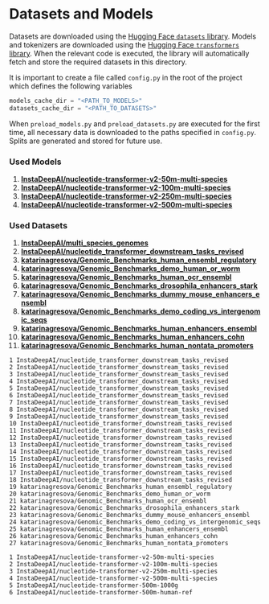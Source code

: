 
# Datasets and Models

Datasets are downloaded using the [Hugging Face `datasets` library](https://huggingface.co/docs/datasets/). Models and tokenizers are downloaded using
the [Hugging Face `transformers` library](https://huggingface.co/docs/transformers/).
When the relevant code is executed, the library will automatically fetch and store the required datasets in this directory.

It is important to create a file called `config.py` in the root of the project which defines the following variables

```python
models_cache_dir = "<PATH_TO_MODELS>"
datasets_cache_dir = "<PATH_TO_DATASETS>"
```
When `preload_models.py` and `preload_datasets.py` are executed for the first time, all necessary data is downloaded
to the paths specified in `config.py`. Splits are generated and stored for future use.

### Used Models

1. **[InstaDeepAI/nucleotide-transformer-v2-50m-multi-species](https://huggingface.co/InstaDeepAI/nucleotide-transformer-v2-50m-multi-species)**
2. **[InstaDeepAI/nucleotide-transformer-v2-100m-multi-species](https://huggingface.co/InstaDeepAI/nucleotide-transformer-v2-100m-multi-species)**
3. **[InstaDeepAI/nucleotide-transformer-v2-250m-multi-species](https://huggingface.co/InstaDeepAI/nucleotide-transformer-v2-250m-multi-species)**
4. **[InstaDeepAI/nucleotide-transformer-v2-500m-multi-species](https://huggingface.co/InstaDeepAI/nucleotide-transformer-v2-500m-multi-species)**

### Used Datasets

1. **[InstaDeepAI/multi_species_genomes](https://huggingface.co/datasets/InstaDeepAI/multi_species_genomes)**
2. **[InstaDeepAI/nucleotide_transformer_downstream_tasks_revised](https://huggingface.co/datasets/InstaDeepAI/nucleotide_transformer_downstream_tasks_revised)**
3. **[katarinagresova/Genomic_Benchmarks_human_ensembl_regulatory](https://huggingface.co/datasets/katarinagresova/Genomic_Benchmarks_human_ensembl_regulatory)**
4. **[katarinagresova/Genomic_Benchmarks_demo_human_or_worm](https://huggingface.co/datasets/katarinagresova/Genomic_Benchmarks_demo_human_or_worm)**
5. **[katarinagresova/Genomic_Benchmarks_human_ocr_ensembl](https://huggingface.co/datasets/katarinagresova/Genomic_Benchmarks_human_ocr_ensembl)**
6. **[katarinagresova/Genomic_Benchmarks_drosophila_enhancers_stark](https://huggingface.co/datasets/katarinagresova/Genomic_Benchmarks_drosophila_enhancers_stark)**
7. **[katarinagresova/Genomic_Benchmarks_dummy_mouse_enhancers_ensembl](https://huggingface.co/datasets/katarinagresova/Genomic_Benchmarks_dummy_mouse_enhancers_ensembl)**
8. **[katarinagresova/Genomic_Benchmarks_demo_coding_vs_intergenomic_seqs](https://huggingface.co/datasets/katarinagresova/Genomic_Benchmarks_demo_coding_vs_intergenomic_seqs)**
9. **[katarinagresova/Genomic_Benchmarks_human_enhancers_ensembl](https://huggingface.co/datasets/katarinagresova/Genomic_Benchmarks_human_enhancers_ensembl)**
10. **[katarinagresova/Genomic_Benchmarks_human_enhancers_cohn](https://huggingface.co/datasets/katarinagresova/Genomic_Benchmarks_human_enhancers_cohn)**
11. **[katarinagresova/Genomic_Benchmarks_human_nontata_promoters](https://huggingface.co/datasets/katarinagresova/Genomic_Benchmarks_human_nontata_promoters)**

```
1 InstaDeepAI/nucleotide_transformer_downstream_tasks_revised
2 InstaDeepAI/nucleotide_transformer_downstream_tasks_revised
3 InstaDeepAI/nucleotide_transformer_downstream_tasks_revised
4 InstaDeepAI/nucleotide_transformer_downstream_tasks_revised
5 InstaDeepAI/nucleotide_transformer_downstream_tasks_revised
6 InstaDeepAI/nucleotide_transformer_downstream_tasks_revised
7 InstaDeepAI/nucleotide_transformer_downstream_tasks_revised
8 InstaDeepAI/nucleotide_transformer_downstream_tasks_revised
9 InstaDeepAI/nucleotide_transformer_downstream_tasks_revised
10 InstaDeepAI/nucleotide_transformer_downstream_tasks_revised
11 InstaDeepAI/nucleotide_transformer_downstream_tasks_revised
12 InstaDeepAI/nucleotide_transformer_downstream_tasks_revised
13 InstaDeepAI/nucleotide_transformer_downstream_tasks_revised
14 InstaDeepAI/nucleotide_transformer_downstream_tasks_revised
15 InstaDeepAI/nucleotide_transformer_downstream_tasks_revised
16 InstaDeepAI/nucleotide_transformer_downstream_tasks_revised
17 InstaDeepAI/nucleotide_transformer_downstream_tasks_revised
18 InstaDeepAI/nucleotide_transformer_downstream_tasks_revised
19 katarinagresova/Genomic_Benchmarks_human_ensembl_regulatory
20 katarinagresova/Genomic_Benchmarks_demo_human_or_worm
21 katarinagresova/Genomic_Benchmarks_human_ocr_ensembl
22 katarinagresova/Genomic_Benchmarks_drosophila_enhancers_stark
23 katarinagresova/Genomic_Benchmarks_dummy_mouse_enhancers_ensembl
24 katarinagresova/Genomic_Benchmarks_demo_coding_vs_intergenomic_seqs
25 katarinagresova/Genomic_Benchmarks_human_enhancers_ensembl
26 katarinagresova/Genomic_Benchmarks_human_enhancers_cohn
27 katarinagresova/Genomic_Benchmarks_human_nontata_promoters
```

```
1 InstaDeepAI/nucleotide-transformer-v2-50m-multi-species
2 InstaDeepAI/nucleotide-transformer-v2-100m-multi-species
3 InstaDeepAI/nucleotide-transformer-v2-250m-multi-species
4 InstaDeepAI/nucleotide-transformer-v2-500m-multi-species
5 InstaDeepAI/nucleotide-transformer-500m-1000g
6 InstaDeepAI/nucleotide-transformer-500m-human-ref
```